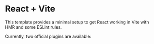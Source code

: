 # React + Vite

This template provides a minimal setup to get React working in Vite with HMR and some ESLint rules.

Currently, two official plugins are available:

<!-- - [@vitejs/plugin-react](https://github.com/vitejs/vite-plugin-react/blob/main/packages/plugin-react/README.md) uses [Babel](https://babeljs.io/) for Fast Refresh -->
<!-- - [@vitejs/plugin-react-swc](https://github.com/vitejs/vite-plugin-react-swc) uses [SWC](https://swc.rs/) for Fast Refresh -->
